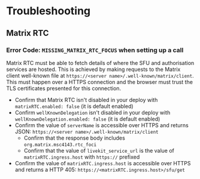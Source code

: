<!--
Copyright 2025 New Vector Ltd

SPDX-License-Identifier: AGPL-3.0-only
-->

# Troubleshooting

## Matrix RTC

### Error Code: `MISSING_MATRIX_RTC_FOCUS` when setting up a call

Matrix RTC must be able to fetch details of where the SFU and authorisation services are hosted. This is achieved by making requests to the Matrix client well-known file at `https://<server name>/.well-known/matrix/client`. This must happen over a HTTPS connection and the browser must trust the TLS certificates presented for this connection.

- Confirm that Matrix RTC isn't disabled in your deploy with `matrixRTC.enabled: false` (it is default enabled)
- Confirm `wellKnownDelegation` isn't disabled in your deploy with `wellKnownDelegation.enabled: false` (it is default enabled)
- Confirm the value of `serverName` is accessible over HTTPS and returns JSON: `https://<server name>/.well-known/matrix/client`
  - Confirm that the response body includes `org.matrix.msc4143.rtc_foci`
  - Confirm that the value of `livekit_service_url` is the value of `matrixRTC.ingress.host` with `https://` prefixed
- Confirm the value of `matrixRTC.ingress.host` is accessible over HTTPS and returns a HTTP 405: `https://<matrixRTC.ingress.host>/sfu/get`
